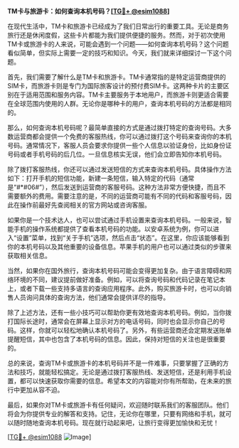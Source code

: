 **TM卡与旅游卡：如何查询本机号码？[[TG💪+ @esim1088](https://t.me/s/esim1088)]**

在现代生活中，TM卡和旅游卡已经成为了我们日常出行的重要工具。无论是商务旅行还是休闲度假，这些卡片都能为我们提供便捷的服务。然而，对于初次使用TM卡或旅游卡的人来说，可能会遇到一个问题——如何查询本机号码？这个问题看似简单，但实际上需要一定的技巧和知识。今天，我们就来详细探讨一下这个问题。

首先，我们需要了解什么是TM卡和旅游卡。TM卡通常指的是特定运营商提供的SIM卡，而旅游卡则是专门为国际旅客设计的预付费SIM卡。这两种卡片的主要区别在于适用范围和服务内容。TM卡主要服务于本地用户，而旅游卡则更适合需要在全球范围内使用的人群。无论你是哪种卡的用户，查询本机号码的方法都是相同的。

那么，如何查询本机号码呢？最简单直接的方式是通过拨打特定的查询号码。大多数运营商都会提供一个免费的客服热线，你可以通过拨打这个号码来查询你的本机号码。通常情况下，客服人员会要求你提供一些个人信息以验证身份，比如身份证号码或者手机号码的后几位。一旦信息核实无误，他们会立即告知你本机号码。

除了拨打客服热线，你还可以通过发送短信的方式来查询本机号码。具体操作方法如下：打开手机的短信功能，新建一条短信，输入特定的代码（通常是“#*#06#”），然后发送到运营商的客服号码。这种方法非常方便快捷，而且不需要额外的费用。需要注意的是，不同的运营商可能有不同的代码和客服号码，因此在操作前最好先查阅相关的官方网站或咨询客服。

如果你是一个技术达人，也可以尝试通过手机设置来查询本机号码。一般来说，智能手机的操作系统都提供了查看本机号码的功能。以安卓系统为例，你可以进入“设置”菜单，找到“关于手机”选项，然后点击“状态”。在这里，你应该能够看到你的本机号码以及其他重要的设备信息。苹果手机的用户也可以通过类似的步骤来获取相关信息。

当然，如果你在国外旅行，查询本机号码可能会变得更加复杂。由于语言障碍和网络环境的不同，建议提前做好准备。例如，可以将查询号码和代码记录在笔记本上，或者下载一些支持多语言的查询应用程序。此外，购买旅游卡时，也可以向销售人员询问具体的查询方法，他们通常会提供详尽的指导。

除了上述方法，还有一些小技巧可以帮助你更有效地查询本机号码。例如，当你拨打国际长途时，通常会在屏幕上显示对方的电话号码，同时也会显示你自己的号码。这样，你就可以轻松地确认本机号码了。另外，有些运营商还会定期发送账单提醒短信，其中也包含了本机号码的信息。因此，保持对短信的关注也是很重要的。

总的来说，查询TM卡或旅游卡的本机号码并不是一件难事，只要掌握了正确的方法和技巧，就能轻松搞定。无论是通过拨打客服热线、发送短信，还是利用手机设置，都可以快速获取你需要的信息。希望本文的内容能对你有所帮助，在未来的旅行中更加从容不迫。

最后，如果你对TM卡或旅游卡有任何疑问，欢迎随时联系我们的客服团队。他们将会为你提供专业的解答和支持。记住，无论你在哪里，只要有网络和手机，就可以随时随地查询本机号码。现在就行动起来吧，让旅行变得更加愉快和无忧！

[[TG💪+ @esim1088](https://t.me/s/esim1088) ![Image](https://i.postimg.cc/4NQfJmqS/Snipaste-2025-05-13-00-14-12.png)]
